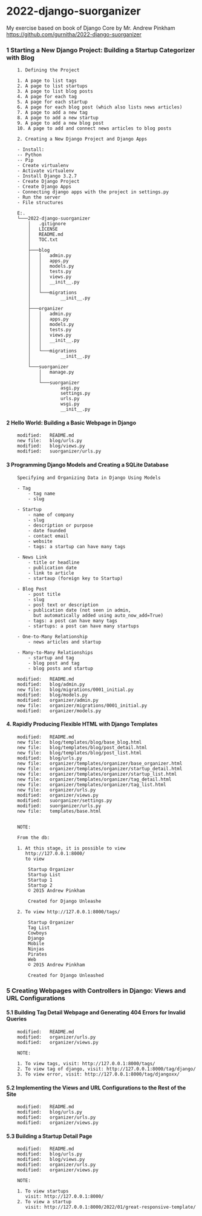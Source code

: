 # 2022-django-suorganizer
My exercise based on book of Django Core by Mr. Andrew Pinkham 
https://github.com/gurnitha/2022-django-suorganizer


### 1 Starting a New Django Project: Building a Startup Categorizer with Blog


        1. Defining the Project

        1. A page to list tags
        2. A page to list startups
        3. A page to list blog posts
        4. A page for each tag
        5. A page for each startup
        6. A page for each blog post (which also lists news articles)
        7. A page to add a new tag
        8. A page to add a new startup
        9. A page to add a new blog post
        10. A page to add and connect news articles to blog posts

        2. Creating a New Django Project and Django Apps

        - Install: 
        -- Python
        -- Pip
        - Create virtualenv
        - Activate virtualenv
        - Install Django 3.2.7
        - Create Django Project
        - Create Django Apps
        - Connecting django apps with the project in settings.py
        - Run the server
        - File structures

        E:.
        └───2022-django-suorganizer
            │   .gitignore
            │   LICENSE
            │   README.md
            │   TOC.txt
            │
            ├───blog
            │   │   admin.py
            │   │   apps.py
            │   │   models.py
            │   │   tests.py
            │   │   views.py
            │   │   __init__.py
            │   │
            │   └───migrations
            │           __init__.py
            │
            ├───organizer
            │   │   admin.py
            │   │   apps.py
            │   │   models.py
            │   │   tests.py
            │   │   views.py
            │   │   __init__.py
            │   │
            │   └───migrations
            │           __init__.py
            │
            └───suorganizer
                │   manage.py
                │
                └───suorganizer
                        asgi.py
                        settings.py
                        urls.py
                        wsgi.py
                        __init__.py        


#### 2 Hello World: Building a Basic Webpage in Django   

        modified:   README.md
        new file:   blog/urls.py
        modified:   blog/views.py
        modified:   suorganizer/urls.py


#### 3 Programming Django Models and Creating a SQLite Database

        Specifying and Organizing Data in Django Using Models

        - Tag
            - tag name
            - slug

        - Startup
            - name of company
            - slug
            - description or purpose
            - date founded
            - contact email
            - website
            - tags: a startup can have many tags

        - News Link
            - title or headline
            - publication date
            - link to article
            - startaup (foreign key to Startup)

        - Blog Post
            - post title
            - slug
            - post text or description
            - publication date (not seen in admin, 
              but automatically added using auto_now_add=True)
            - tags: a post can have many tags
            - startups: a post can have many startups

        - One-to-Many Relationship
            - news articles and startup

        - Many-to-Many Relationships
            - startup and tag
            - blog post and tag
            - blog posts and startup

        modified:   README.md
        modified:   blog/admin.py
        new file:   blog/migrations/0001_initial.py
        modified:   blog/models.py
        modified:   organizer/admin.py
        new file:   organizer/migrations/0001_initial.py
        modified:   organizer/models.py


#### 4. Rapidly Producing Flexible HTML with Django Templates

        modified:   README.md
        new file:   blog/templates/blog/base_blog.html
        new file:   blog/templates/blog/post_detail.html
        new file:   blog/templates/blog/post_list.html
        modified:   blog/urls.py
        new file:   organizer/templates/organizer/base_organizer.html
        new file:   organizer/templates/organizer/startup_detail.html
        new file:   organizer/templates/organizer/startup_list.html
        new file:   organizer/templates/organizer/tag_detail.html
        new file:   organizer/templates/organizer/tag_list.html
        new file:   organizer/urls.py
        modified:   organizer/views.py
        modified:   suorganizer/settings.py
        modified:   suorganizer/urls.py
        new file:   templates/base.html


        NOTE:

        From the db:
        
        1. At this stage, it is possible to view
           http://127.0.0.1:8000/
           to view 

            Startup Organizer
            Startup List
            Startup 1
            Startup 2
            © 2015 Andrew Pinkham

            Created for Django Unleashe

        2. To view http://127.0.0.1:8000/tags/

            Startup Organizer
            Tag List
            Cowboys
            Django
            Mobile
            Ninjas
            Pirates
            Web
            © 2015 Andrew Pinkham

            Created for Django Unleashed


### 5 Creating Webpages with Controllers in Django: Views and URL Configurations


#### 5.1 Building Tag Detail Webpage and Generating 404 Errors for Invalid Queries

        modified:   README.md
        modified:   organizer/urls.py
        modified:   organizer/views.py

        NOTE:

        1. To view tags, visit: http://127.0.0.1:8000/tags/
        2. To view tag of django, visit: http://127.0.0.1:8000/tag/django/        
        3. To view error, visit: http://127.0.0.1:8000/tag/djangoxx/


#### 5.2 Implementing the Views and URL Configurations to the Rest of the Site

        modified:   README.md
        modified:   blog/urls.py
        modified:   organizer/urls.py
        modified:   organizer/views.py


#### 5.3 Building a Startup Detail Page

        modified:   README.md
        modified:   blog/urls.py
        modified:   blog/views.py
        modified:   organizer/urls.py
        modified:   organizer/views.py

        NOTE:

        1. To view startups
           visit: http://127.0.0.1:8000/
        2. To view a startup
           visit: http://127.0.0.1:8000/2022/01/great-responsive-template/